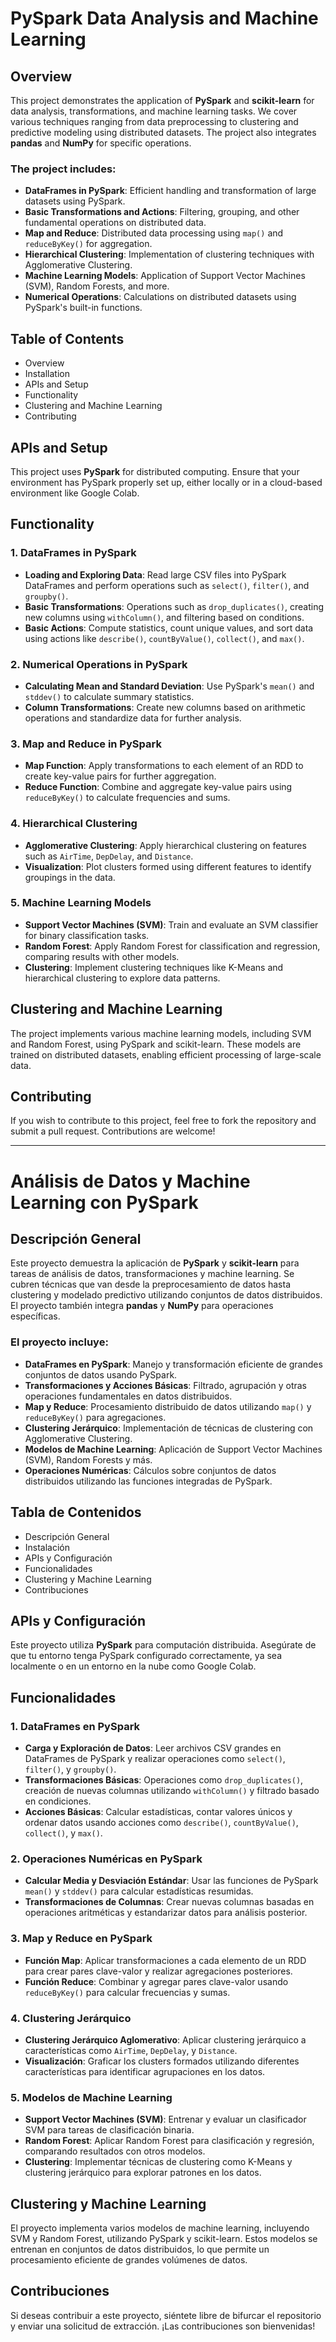 # PySpark Data Analysis and Machine Learning

## Overview
This project demonstrates the application of **PySpark** and **scikit-learn** for data analysis, transformations, and machine learning tasks. We cover various techniques ranging from data preprocessing to clustering and predictive modeling using distributed datasets. The project also integrates **pandas** and **NumPy** for specific operations.

### The project includes:
- **DataFrames in PySpark**: Efficient handling and transformation of large datasets using PySpark.
- **Basic Transformations and Actions**: Filtering, grouping, and other fundamental operations on distributed data.
- **Map and Reduce**: Distributed data processing using `map()` and `reduceByKey()` for aggregation.
- **Hierarchical Clustering**: Implementation of clustering techniques with Agglomerative Clustering.
- **Machine Learning Models**: Application of Support Vector Machines (SVM), Random Forests, and more.
- **Numerical Operations**: Calculations on distributed datasets using PySpark's built-in functions.

## Table of Contents
- Overview
- Installation
- APIs and Setup
- Functionality
- Clustering and Machine Learning
- Contributing

## APIs and Setup
This project uses **PySpark** for distributed computing. Ensure that your environment has PySpark properly set up, either locally or in a cloud-based environment like Google Colab.

## Functionality

### 1. DataFrames in PySpark
- **Loading and Exploring Data**: Read large CSV files into PySpark DataFrames and perform operations such as `select()`, `filter()`, and `groupby()`.
- **Basic Transformations**: Operations such as `drop_duplicates()`, creating new columns using `withColumn()`, and filtering based on conditions.
- **Basic Actions**: Compute statistics, count unique values, and sort data using actions like `describe()`, `countByValue()`, `collect()`, and `max()`.

### 2. Numerical Operations in PySpark
- **Calculating Mean and Standard Deviation**: Use PySpark's `mean()` and `stddev()` to calculate summary statistics.
- **Column Transformations**: Create new columns based on arithmetic operations and standardize data for further analysis.

### 3. Map and Reduce in PySpark
- **Map Function**: Apply transformations to each element of an RDD to create key-value pairs for further aggregation.
- **Reduce Function**: Combine and aggregate key-value pairs using `reduceByKey()` to calculate frequencies and sums.

### 4. Hierarchical Clustering
- **Agglomerative Clustering**: Apply hierarchical clustering on features such as `AirTime`, `DepDelay`, and `Distance`.
- **Visualization**: Plot clusters formed using different features to identify groupings in the data.

### 5. Machine Learning Models
- **Support Vector Machines (SVM)**: Train and evaluate an SVM classifier for binary classification tasks.
- **Random Forest**: Apply Random Forest for classification and regression, comparing results with other models.
- **Clustering**: Implement clustering techniques like K-Means and hierarchical clustering to explore data patterns.

## Clustering and Machine Learning
The project implements various machine learning models, including SVM and Random Forest, using PySpark and scikit-learn. These models are trained on distributed datasets, enabling efficient processing of large-scale data.

## Contributing
If you wish to contribute to this project, feel free to fork the repository and submit a pull request. Contributions are welcome!

---

# Análisis de Datos y Machine Learning con PySpark

## Descripción General
Este proyecto demuestra la aplicación de **PySpark** y **scikit-learn** para tareas de análisis de datos, transformaciones y machine learning. Se cubren técnicas que van desde la preprocesamiento de datos hasta clustering y modelado predictivo utilizando conjuntos de datos distribuidos. El proyecto también integra **pandas** y **NumPy** para operaciones específicas.

### El proyecto incluye:
- **DataFrames en PySpark**: Manejo y transformación eficiente de grandes conjuntos de datos usando PySpark.
- **Transformaciones y Acciones Básicas**: Filtrado, agrupación y otras operaciones fundamentales en datos distribuidos.
- **Map y Reduce**: Procesamiento distribuido de datos utilizando `map()` y `reduceByKey()` para agregaciones.
- **Clustering Jerárquico**: Implementación de técnicas de clustering con Agglomerative Clustering.
- **Modelos de Machine Learning**: Aplicación de Support Vector Machines (SVM), Random Forests y más.
- **Operaciones Numéricas**: Cálculos sobre conjuntos de datos distribuidos utilizando las funciones integradas de PySpark.

## Tabla de Contenidos
- Descripción General
- Instalación
- APIs y Configuración
- Funcionalidades
- Clustering y Machine Learning
- Contribuciones

## APIs y Configuración
Este proyecto utiliza **PySpark** para computación distribuida. Asegúrate de que tu entorno tenga PySpark configurado correctamente, ya sea localmente o en un entorno en la nube como Google Colab.

## Funcionalidades

### 1. DataFrames en PySpark
- **Carga y Exploración de Datos**: Leer archivos CSV grandes en DataFrames de PySpark y realizar operaciones como `select()`, `filter()`, y `groupby()`.
- **Transformaciones Básicas**: Operaciones como `drop_duplicates()`, creación de nuevas columnas utilizando `withColumn()` y filtrado basado en condiciones.
- **Acciones Básicas**: Calcular estadísticas, contar valores únicos y ordenar datos usando acciones como `describe()`, `countByValue()`, `collect()`, y `max()`.

### 2. Operaciones Numéricas en PySpark
- **Calcular Media y Desviación Estándar**: Usar las funciones de PySpark `mean()` y `stddev()` para calcular estadísticas resumidas.
- **Transformaciones de Columnas**: Crear nuevas columnas basadas en operaciones aritméticas y estandarizar datos para análisis posterior.

### 3. Map y Reduce en PySpark
- **Función Map**: Aplicar transformaciones a cada elemento de un RDD para crear pares clave-valor y realizar agregaciones posteriores.
- **Función Reduce**: Combinar y agregar pares clave-valor usando `reduceByKey()` para calcular frecuencias y sumas.

### 4. Clustering Jerárquico
- **Clustering Jerárquico Aglomerativo**: Aplicar clustering jerárquico a características como `AirTime`, `DepDelay`, y `Distance`.
- **Visualización**: Graficar los clusters formados utilizando diferentes características para identificar agrupaciones en los datos.

### 5. Modelos de Machine Learning
- **Support Vector Machines (SVM)**: Entrenar y evaluar un clasificador SVM para tareas de clasificación binaria.
- **Random Forest**: Aplicar Random Forest para clasificación y regresión, comparando resultados con otros modelos.
- **Clustering**: Implementar técnicas de clustering como K-Means y clustering jerárquico para explorar patrones en los datos.

## Clustering y Machine Learning
El proyecto implementa varios modelos de machine learning, incluyendo SVM y Random Forest, utilizando PySpark y scikit-learn. Estos modelos se entrenan en conjuntos de datos distribuidos, lo que permite un procesamiento eficiente de grandes volúmenes de datos.

## Contribuciones
Si deseas contribuir a este proyecto, siéntete libre de bifurcar el repositorio y enviar una solicitud de extracción. ¡Las contribuciones son bienvenidas!
